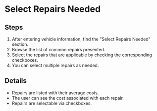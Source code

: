 # Select Repairs Needed

## Steps

1. After entering vehicle information, find the "Select Repairs Needed" section.
2. Browse the list of common repairs presented.
3. Select the repairs that are applicable by checking the corresponding checkboxes.
4. You can select multiple repairs as needed.

## Details

- Repairs are listed with their average costs.
- The user can see the cost associated with each repair.
- Repairs are selectable via checkboxes.
